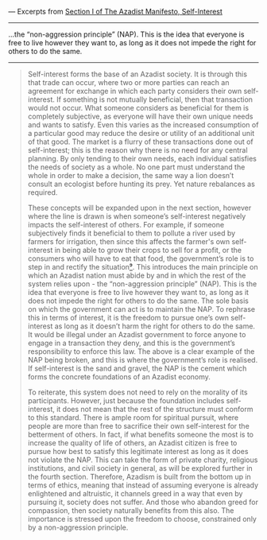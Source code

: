— Excerpts from [Section I of The Azadist Manifesto, Self-Interest](https://www.azadism.co.uk/self-interest)

  
---

...the “non-aggression principle” (NAP). This is the idea that everyone is free to live however they want to, as long as it does not impede the right for others to do the same.

---
  

> Self-interest forms the base of an Azadist society. It is through this that trade can occur, where two or more parties can reach an agreement for exchange in which each party considers their own self-interest. If something is not mutually beneficial, then that transaction would not occur. What someone considers as beneficial for them is completely subjective, as everyone will have their own unique needs and wants to satisfy. Even this varies as the increased consumption of a particular good may reduce the desire or utility of an additional unit of that good. The market is a flurry of these transactions done out of self-interest; this is the reason why there is no need for any central planning. By only tending to their own needs, each individual satisfies the needs of society as a whole. No one part must understand the whole in order to make a decision, the same way a lion doesn’t consult an ecologist before hunting its prey. Yet nature rebalances as required.
> 
> These concepts will be expanded upon in the next section, however where the line is drawn is when someone’s self-interest negatively impacts the self-interest of others. For example, if someone subjectively finds it beneficial to them to pollute a river used by farmers for irrigation, then since this affects the farmer's own self-interest in being able to grow their crops to sell for a profit, or the consumers who will have to eat that food, the government’s role is to step in and rectify the situation[⁹](https://www.azadism.co.uk/notes#18). This introduces the main principle on which an Azadist nation must abide by and in which the rest of the system relies upon - the “non-aggression principle” (NAP). This is the idea that everyone is free to live however they want to, as long as it does not impede the right for others to do the same. The sole basis on which the government can act is to maintain the NAP. To rephrase this in terms of interest, it is the freedom to pursue one’s own self-interest as long as it doesn’t harm the right for others to do the same. It would be illegal under an Azadist government to force anyone to engage in a transaction they deny, and this is the government’s responsibility to enforce this law. The above is a clear example of the NAP being broken, and this is where the government’s role is realised. If self-interest is the sand and gravel, the NAP is the cement which forms the concrete foundations of an Azadist economy.
>   
> To reiterate, this system does not need to rely on the morality of its participants. However, just because the foundation includes self-interest, it does not mean that the rest of the structure must conform to this standard. There is ample room for spiritual pursuit, where people are more than free to sacrifice their own self-interest for the betterment of others. In fact, if what benefits someone the most is to increase the quality of life of others, an Azadist citizen is free to pursue how best to satisfy this legitimate interest as long as it does not violate the NAP. This can take the form of private charity, religious institutions, and civil society in general, as will be explored further in the fourth section. Therefore, Azadism is built from the bottom up in terms of ethics, meaning that instead of assuming everyone is already enlightened and altruistic, it channels greed in a way that even by pursuing it, society does not suffer. And those who abandon greed for compassion, then society naturally benefits from this also. The importance is stressed upon the freedom to choose, constrained only by a non-aggression principle.